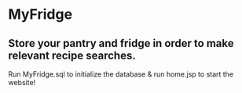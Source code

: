 # MyFridge
Store your pantry and fridge in order to make relevant recipe searches.
-----------
Run MyFridge.sql to initialize the database & run home.jsp to start the website!
